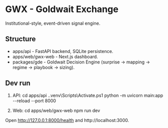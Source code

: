 ﻿# GWX - Goldwait Exchange

Institutional-style, event-driven signal engine.

## Structure
- apps/api - FastAPI backend, SQLite persistence.
- apps/web/gwx-web - Next.js dashboard.
- packages/gde - Goldwait Decision Engine (surprise -> mapping -> regime -> playbook -> sizing).

## Dev run
1) API:
   cd apps/api
   .\.venv\Scripts\Activate.ps1
   python -m uvicorn main:app --reload --port 8000

2) Web:
   cd apps/web/gwx-web
   npm run dev

Open http://127.0.0.1:8000/health and http://localhost:3000.
